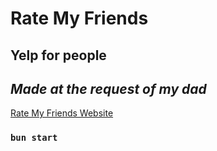 # Rate My Friends

## **Yelp for people**
## _Made at the request of my dad_

[Rate My Friends Website](https://rate-my-friends-com.web.app/)

### `bun start`

